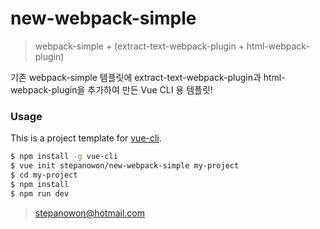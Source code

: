 # new-webpack-simple

> webpack-simple + (extract-text-webpack-plugin + html-webpack-plugin)

기존 webpack-simple 템플릿에 extract-text-webpack-plugin과
html-webpack-plugin을 추가하여 만든 Vue CLI 용 템플릿!

### Usage

This is a project template for [vue-cli](https://github.com/vuejs/vue-cli).

``` bash
$ npm install -g vue-cli
$ vue init stepanowon/new-webpack-simple my-project
$ cd my-project
$ npm install
$ npm run dev
```

>stepanowon@hotmail.com

